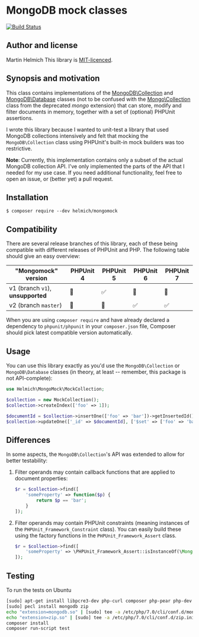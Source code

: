 # MongoDB mock classes

[![Build Status](https://travis-ci.org/martin-helmich/php-mongomock.svg?branch=master)](http://travis-ci.org/martin-helmich/php-mongomock)

## Author and license

Martin Helmich
This library is [MIT-licenced](LICENSE.txt).

## Synopsis and motivation

This class contains implementations of the [MongoDB\Collection][mongodb-collection] and
[MongoDB\Database][mongodb-database] classes (not to be confused with the [Mongo\Collection][mongo-collection]
class from the deprecated _mongo_ extension)
that can store, modify and filter documents in memory, together with a set of
(optional) PHPUnit assertions.

I wrote this library because I wanted to unit-test a library that used MongoDB
collections intensively and felt that mocking the `MongoDB\Collection` class
using PHPUnit's built-in mock builders was too restrictive.

**Note**: Currently, this implementation contains only a subset of the actual
MongoDB collection API. I've only implemented the parts of the API that I needed
for my use case. If you need additional functionality, feel free to open an
issue, or (better yet) a pull request.

## Installation

    $ composer require --dev helmich/mongomock

## Compatibility

There are several release branches of this library, each of these being compatible with different releases of PHPUnit and PHP. The following table should give an easy overview:

| "Mongomock" version | PHPUnit 4 | PHPUnit 5 | PHPUnit 6 | PHPUnit 7 |
| ------------------------ | --------- | --------- | --------- | --------- |
| v1 (branch `v1`), **unsupported** | :no_entry_sign: | :white_check_mark: | :no_entry_sign: | :no_entry_sign: |
| v2 (branch `master`) | :no_entry_sign: | :no_entry_sign: | :white_check_mark: | :white_check_mark: |

When you are using `composer require` and have already declared a dependency to `phpunit/phpunit` in your `composer.json` file, Composer should pick latest compatible version automatically.

## Usage

You can use this library exactly as you'd use the `MongoDB\Collection` or `MongoDB\Database` classes
(in theory, at least -- remember, this package is not API-complete):

```php
use Helmich\MongoMock\MockCollection;

$collection = new MockCollection();
$collection->createIndex(['foo' => 1]);

$documentId = $collection->insertOne(['foo' => 'bar'])->getInsertedId();
$collection->updateOne(['_id' => $documentId], ['$set' => ['foo' => 'baz']]);
```

## Differences

In some aspects, the `MongoDB\Collection`'s API was extended to allow for better
testability:

1.  Filter operands may contain callback functions that are applied to document
    properties:

    ```php
    $r = $collection->find([
        'someProperty' => function($p) {
            return $p == 'bar';
        }
    ]);
    ```

2.  Filter operands may contain PHPUnit constraints (meaning instances of the
    `PHPUnit_Framework_Constraint` class). You can easily build these using the
    factory functions in the `PHPUnit_Framework_Assert` class.

    ```php
    $r = $collection->find([
        'someProperty' => \PHPUnit_Framework_Assert::isInstanceOf(\MongoDB\BSON\Binary::class)
    ]);
    ```

## Testing
To run the tests on Ubuntu
```bash
[sudo] apt-get install libpcre3-dev php-curl composer php-pear php-dev libcurl4-openssl-dev pkg-config php-curl
[sudo] pecl install mongodb zip
echo "extension=mongodb.so" | [sudo] tee -a /etc/php/7.0/cli/conf.d/mongodb.ini
echo "extension=zip.so" | [sudo] tee -a /etc/php/7.0/cli/conf.d/zip.ini
composer install
composer run-script test
```

[mongo-collection]: http://php.net/manual/en/class.mongocollection.php
[mongodb-collection]: https://docs.mongodb.com/php-library/master/reference/class/MongoDBCollection/
[mongodb-database]: https://docs.mongodb.com/php-library/master/reference/class/MongoDBDatabase/
